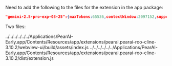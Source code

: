 Need to add the following to the files for the extension in the app package:


```json
"gemini-2.5-pro-exp-03-25":{maxTokens:65536,contextWindow:2097152,supportsImages:!0,supportsPromptCache:!1,inputPrice:0,outputPrice:0},
```

Two files: 

../../../../../../Applications/PearAI-Early.app/Contents/Resources/app/extensions/pearai.pearai-roo-cline-3.10.2/webview-ui/build/assets/index.js
../../../../../../Applications/PearAI-Early.app/Contents/Resources/app/extensions/pearai.pearai-roo-cline-3.10.2/dist/extension.js